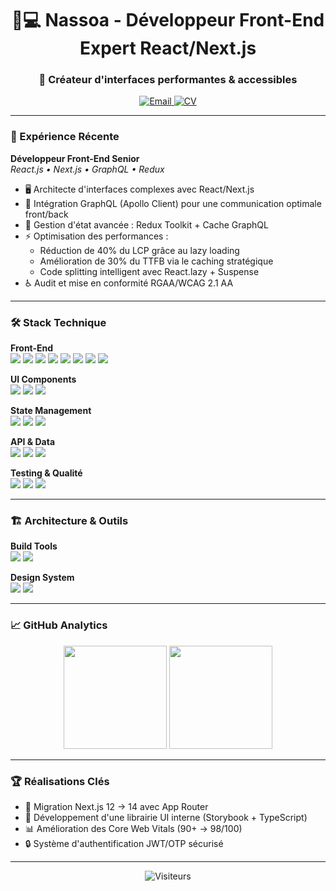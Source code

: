 <h1 align="center">👨💻 Nassoa - Développeur Front-End Expert React/Next.js</h1>
<h3 align="center">🚀 Créateur d'interfaces performantes & accessibles</h3>

<p align="center">
  <a href="mailto:nasoavina.m@gmail.com">
    <img src="https://img.shields.io/badge/Gmail-EA4335?style=for-the-badge&logo=gmail&logoColor=white" alt="Email">
  </a>
  <a href="https://github.com/nassoa/nassoa/blob/master/resume/Nasoavina-CV.pdf" target="_blank">
    <img src="https://img.shields.io/badge/CV-4285F4?style=for-the-badge&logo=adobe-acrobat-reader&logoColor=white" alt="CV">
  </a>
</p>

---

### 💼 Expérience Récente

**Développeur Front-End Senior**  
_React.js • Next.js • GraphQL • Redux_

- 🖥 Architecte d'interfaces complexes avec React/Next.js
- 🔗 Intégration GraphQL (Apollo Client) pour une communication optimale front/back
- 🧮 Gestion d'état avancée : Redux Toolkit + Cache GraphQL
- ⚡ Optimisation des performances :
  - Réduction de 40% du LCP grâce au lazy loading
  - Amélioration de 30% du TTFB via le caching stratégique
  - Code splitting intelligent avec React.lazy + Suspense
- ♿ Audit et mise en conformité RGAA/WCAG 2.1 AA

---

### 🛠 Stack Technique

**Front-End**  
<img src="https://img.shields.io/badge/HTML5-E34F26?style=flat&logo=html5&logoColor=white"/>
<img src="https://img.shields.io/badge/Sass-CC6699?style=flat&logo=sass&logoColor=white"/>
<img src="https://img.shields.io/badge/JavaScript-F7DF1E?style=flat&logo=javascript&logoColor=black"/>
<img src="https://img.shields.io/badge/React-61DAFB?style=flat&logo=react&logoColor=black"/>
<img src="https://img.shields.io/badge/Next.js-000000?style=flat&logo=nextdotjs&logoColor=white"/>
<img src="https://img.shields.io/badge/TypeScript-3178C6?style=flat&logo=typescript&logoColor=white"/>
<img src="https://img.shields.io/badge/Gatsby.js-663399?style=flat&logo=gatsby&logoColor=white"/>
<img src="https://img.shields.io/badge/Webpack-8DD6F9?style=flat&logo=webpack&logoColor=black"/>

**UI Components**  
<img src="https://img.shields.io/badge/Radix_UI-161618?style=flat&logo=radix-ui&logoColor=white"/>
<img src="https://img.shields.io/badge/Shadcn/ui-0F172A?style=flat&logo=tailwindcss&logoColor=38BDF8"/>
<img src="https://img.shields.io/badge/Tailwind_CSS-06B6D4?style=flat&logo=tailwind-css&logoColor=white"/>

**State Management**  
<img src="https://img.shields.io/badge/Redux-764ABC?style=flat&logo=redux&logoColor=white"/>
<img src="https://img.shields.io/badge/Zustand-764ABC?style=flat&logo=zustand&logoColor=white"/>
<img src="https://img.shields.io/badge/React_Query-FF4154?style=flat&logo=react-query&logoColor=white"/>

**API & Data**  
<img src="https://img.shields.io/badge/GraphQL-E10098?style=flat&logo=graphql&logoColor=white"/>
<img src="https://img.shields.io/badge/Apollo_Client-311C87?style=flat&logo=apollographql&logoColor=white"/>
<img src="https://img.shields.io/badge/REST-FF6F61?style=flat&logo=json&logoColor=white"/>

**Testing & Qualité**  
<img src="https://img.shields.io/badge/Playwright-2EAD33?style=flat&logo=playwright&logoColor=white"/>
<img src="https://img.shields.io/badge/Jest-C21325?style=flat&logo=jest&logoColor=white"/>
<img src="https://img.shields.io/badge/Lighthouse-F44B21?style=flat&logo=lighthouse&logoColor=white"/>

---

### 🏗 Architecture & Outils

**Build Tools**  
<img src="https://img.shields.io/badge/Turborepo-EF4444?style=flat&logo=turborepo&logoColor=white"/>
<img src="https://img.shields.io/badge/Vite-646CFF?style=flat&logo=vite&logoColor=white"/>

**Design System**  
<img src="https://img.shields.io/badge/Storybook-FF4785?style=flat&logo=storybook&logoColor=white"/>
<img src="https://img.shields.io/badge/Figma-F24E1E?style=flat&logo=figma&logoColor=white"/>

---

### 📈 GitHub Analytics

<div align="center">
  <img height="165" src="https://github-readme-stats.vercel.app/api?username=nassoa&show_icons=true&theme=radical&hide=stars,prs"/>
  <img height="165" src="https://github-readme-stats.vercel.app/api/top-langs/?username=nassoa&layout=compact&theme=radical"/>
</div>

---

### 🏆 Réalisations Clés

- 🚀 Migration Next.js 12 → 14 avec App Router
- 🧩 Développement d'une librairie UI interne (Storybook + TypeScript)
- 📊 Amélioration des Core Web Vitals (90+ → 98/100)
- 🔒 Système d'authentification JWT/OTP sécurisé

---

<p align="center">
  <img src="https://visitor-badge.glitch.me/badge?page_id=nassoa.nassoa" alt="Visiteurs"/>
</p>
